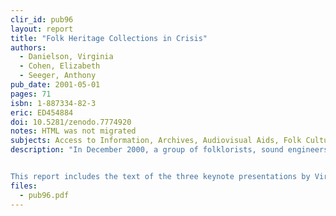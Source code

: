 ```yaml
---
clir_id: pub96
layout: report
title: "Folk Heritage Collections in Crisis"
authors: 
  - Danielson, Virginia
  - Cohen, Elizabeth
  - Seeger, Anthony
pub_date: 2001-05-01
pages: 71
isbn: 1-887334-82-3
eric: ED454884
doi: 10.5281/zenodo.7774920
notes: HTML was not migrated
subjects: Access to Information, Archives, Audiovisual Aids, Folk Culture, Intellectual Property, Library Collections, Preservation
description: "In December 2000, a group of folklorists, sound engineers, preservation experts, lawyers, librarians, and archivists met to discuss what would be needed to ensure the long-term accessibility of folk heritage collections. The American Folklore Society and the American Folklife Center at the Library of Congress convened the meeting, with support from CLIR, National Endowment for the Arts, and National Endowment for the Humanities.


This report includes the text of the three keynote presentations by Virginia Danielson of Harvard University; Elizabeth Cohen of Cohen Acoustical, Inc.; and Anthony Seeger of the University of California, Los Angeles. A list of 27 recommendations for access, preservation, and rights management is presented, as well as responses to the presentations and summaries of the discussions."
files:
  - pub96.pdf
---
```

